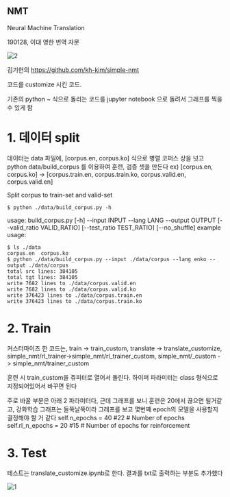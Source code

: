 ## NMT
Neural Machine Translation

190128, 이대 영한 번역 자문

![2](https://user-images.githubusercontent.com/38748880/51825474-2f418d80-2328-11e9-8c17-c6fe8dc60ded.png)

김기헌의 https://github.com/kh-kim/simple-nmt

코드를 customize 시킨 코드.

기존의 python ~ 식으로 돌리는 코드를 jupyter notebook 으로 돌려서 그래프를 찍을 수 있게 함


# 1. 데이터 split

데이터는 data 파일에, [corpus.en, corpus.ko] 식으로 병렬 코퍼스 상을 넛고
python data/build_corpus 를 이용하여 훈련, 검증 셋을 만든다
ex) [corpus.en, corpus.ko] -> [corpus.train.en, corpus.train.ko, corpus.valid.en, corpus.valid.en]

Split corpus to train-set and valid-set
```
$ python ./data/build_corpus.py -h
```
usage: build_corpus.py [-h] --input INPUT --lang LANG --output OUTPUT
                       [--valid_ratio VALID_RATIO] [--test_ratio TEST_RATIO]
                       [--no_shuffle]
example usage:
```
$ ls ./data
corpus.en  corpus.ko
$ python ./data/build_corpus.py --input ./data/corpus --lang enko --output ./data/corpus
total src lines: 384105
total tgt lines: 384105
write 7682 lines to ./data/corpus.valid.en
write 7682 lines to ./data/corpus.valid.ko
write 376423 lines to ./data/corpus.train.en
write 376423 lines to ./data/corpus.train.ko
```

# 2. Train

커스터마이즈 한 코드는, train -> train_custom, translate -> translate_customize, 
simple_nmt/rl_trainer->simple_nmt/rl_trainer_custom, simple_nmt/_custom -> simple_nmt/trainer_custom

훈련 시 train_custom을 쥬피터로 열어서 돌린다. 하이퍼 파라미터는 class 형식으로 지정되어있어서 바꾸면 된다

주로 바꿀 부분은 아래 2 파라미터다, 근데 그래프를 보니 훈련은 20에서 끊으면 될거같고, 강화학습 그래프는 들쭉날쭉이라 그래프를 보고 몇번째 epoch의 모델을 사용할지 결정해야 할 거 같다
self.n_epochs       = 40  #22  # Number of epochs
self.rl_n_epochs    = 20  #15  # Number of epochs for reinforcement

# 3. Test
테스트는 translate_customize.ipynb로 한다. 결과를 txt로 출력하는 부분도 추가했다

![1](https://user-images.githubusercontent.com/38748880/51825385-03bea300-2328-11e9-853d-dcdb01459e37.png)

